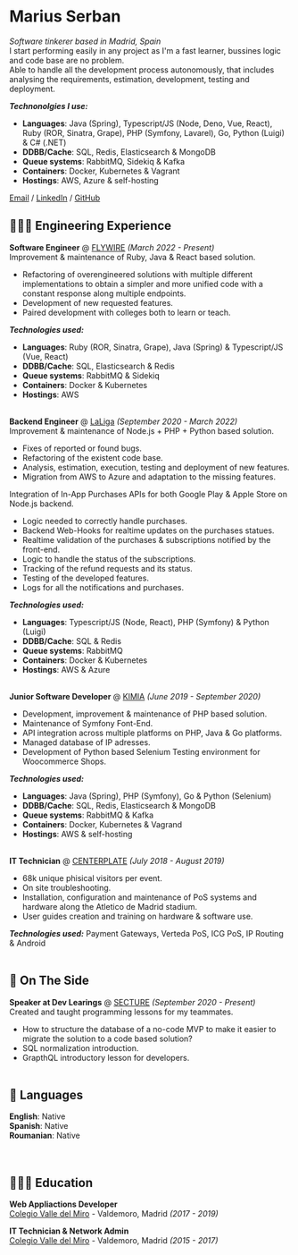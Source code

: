 # Marius Serban

_Software tinkerer based in Madrid, Spain_ <br>
I start performing easily in any project as I'm a fast learner, bussines logic and code base are no problem. <br>
Able to handle all the development process autonomously, that includes analysing the requirements, estimation, development, testing and deployment. <br>

**_Technonolgies I use:_** 
  - **Languages**: Java (Spring), Typescript/JS (Node, Deno, Vue, React), Ruby (ROR, Sinatra, Grape), PHP (Symfony, Lavarel), Go, Python (Luigi) & C# (.NET)
  - **DDBB/Cache**: SQL, Redis, Elasticsearch & MongoDB
  - **Queue systems**: RabbitMQ, Sidekiq & Kafka
  - **Containers**: Docker, Kubernetes & Vagrant
  - **Hostings**: AWS, Azure & self-hosting

[Email](mailto:serban0marius@gmail.com) / [LinkedIn](https://www.linkedin.com/in/serban-marius/) / [GitHub](https://github.com/serban-marius/)

## 👩🏼‍💻 Engineering Experience

**Software Engineer** @ [FLYWIRE](https://www.flywire.com/) _(March 2022 - Present)_ <br>
Improvement & maintenance of Ruby, Java & React based solution. <br>
  - Refactoring of overengineered solutions with multiple different implementations to obtain a simpler and more unified code with a constant response along multiple endpoints.
  - Development of new requested features.
  - Paired development with colleges both to learn or teach. <br>

**_Technologies used:_** 
  - **Languages**: Ruby (ROR, Sinatra, Grape), Java (Spring) & Typescript/JS (Vue, React)
  - **DDBB/Cache**: SQL, Elasticsearch & Redis
  - **Queue systems**: RabbitMQ & Sidekiq
  - **Containers**: Docker & Kubernetes
  - **Hostings**: AWS
<br><br>

**Backend Engineer** @ [LaLiga](https://www.laliga.com/) _(September 2020 - March 2022)_ <br>
Improvement & maintenance of Node.js + PHP + Python based solution. <br>
  - Fixes of reported or found bugs.
  - Refactoring of the existent code base.
  - Analysis, estimation, execution, testing and deployment of new features.
  - Migration from AWS to Azure and adaptation to the missing features. <br>

Integration of In-App Purchases APIs for both Google Play & Apple Store on Node.js backend. <br>
  - Logic needed to correctly handle purchases.
  - Backend Web-Hooks for realtime updates on the purchases statues.
  - Realtime validation of the purchases & subscriptions notified by the front-end. 
  - Logic to handle the status of the subscriptions. 
  - Tracking of the refund requests and its status.
  - Testing of the developed features.
  - Logs for all the notifications and purchases. <br>

**_Technologies used:_** 
  - **Languages**: Typescript/JS (Node, React), PHP (Symfony) & Python (Luigi) 
  - **DDBB/Cache**: SQL & Redis
  - **Queue systems**: RabbitMQ
  - **Containers**: Docker & Kubernetes
  - **Hostings**: AWS & Azure
<br><br>

**Junior Software Developer** @ [KIMIA](https://kimiagroup.com/) _(June 2019 - September 2020)_ <br>
  - Development, improvement & maintenance of PHP based solution.
  - Maintenance of Symfony Font-End.
  - API integration across multiple platforms on PHP, Java & Go platforms.
  - Managed database of IP adresses.
  - Development of Python based Selenium Testing environment for Woocommerce Shops. <br>

**_Technologies used:_** 
  - **Languages**: Java (Spring), PHP (Symfony), Go & Python (Selenium)
  - **DDBB/Cache**: SQL, Redis, Elasticsearch & MongoDB
  - **Queue systems**: RabbitMQ & Kafka
  - **Containers**: Docker, Kubernetes & Vagrand
  - **Hostings**: AWS & self-hosting 
<br><br>

**IT Technician** @ [CENTERPLATE](https://centerplate.co.uk/) _(July 2018 - August 2019)_ <br>
  - 68k unique phisical visitors per event.
  - On site troubleshooting.
  - Installation, configuration and maintenance of PoS systems and hardware along the Atletico de Madrid stadium.
  - User guides creation and training on hardware & software use. <br>

**_Technologies used:_** Payment Gateways, Verteda PoS, ICG PoS, IP Routing & Android
<br><br>

## 📌 On The Side

**Speaker at Dev Learings** @ [SECTURE](https://secture.com/) _(September 2020 - Present)_ <br>
Created and taught programming lessons for my teammates.
- How to structure the database of a no-code MVP to make it easier to migrate the solution to a code based solution?
- SQL normalization introduction.
- GrapthQL introductory lesson for developers.
  <br><br>

## 💬 Languages

**English**: Native <br>
**Spanish**: Native <br>
**Roumanian**: Native <br>
<br><br>

## 👩🏼‍🎓 Education

**Web Appliactions Developer**<br>
[Colegio Valle del Miro](https://www.colegiovalledelmiro.es/) - Valdemoro, Madrid _(2017 - 2019)_

**IT Technician & Network Admin**<br>
[Colegio Valle del Miro](https://www.colegiovalledelmiro.es/) - Valdemoro, Madrid _(2015 - 2017)_
